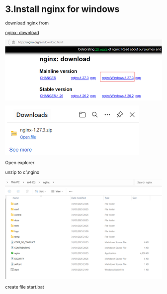 # 3.Install nginx for windows

download nginx from 

[nginx: download](https://nginx.org/en/download.html)

![1738415697545](image/3.install_nginx/1738415697545.png)

 ![1738415759288](image/3.install_nginx/1738415759288.png)

Open explorer

unzip to c:\nginx

![1738415798335](image/3.install_nginx/1738415798335.png)

create file start.bat
